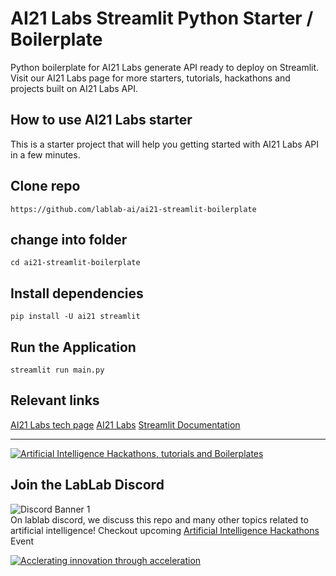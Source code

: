 # AI21 Labs Streamlit Python Starter / Boilerplate

Python boilerplate for AI21 Labs generate API ready to deploy on Streamlit. Visit our AI21 Labs page for more starters, tutorials, hackathons and projects built on AI21 Labs API.

## How to use AI21 Labs starter

This is a starter project that will help you getting started with AI21 Labs API in a few minutes.

## Clone repo

```
https://github.com/lablab-ai/ai21-streamlit-boilerplate
```

## change into folder

```
cd ai21-streamlit-boilerplate
```

## Install dependencies

```
pip install -U ai21 streamlit
```

## Run the Application

```
streamlit run main.py
```

## Relevant links

[AI21 Labs tech page](https://lablab.ai/tech/ai21-labs)
[AI21 Labs](https://www.ai21.com/)
[Streamlit Documentation](https://docs.streamlit.io/)

---

[![Artificial Intelligence Hackathons, tutorials and Boilerplates](https://storage.googleapis.com/lablab-static-eu/images/github/lablab-banner.jpg)](https://lablab.ai)

## Join the LabLab Discord

![Discord Banner 1](https://discordapp.com/api/guilds/877056448956346408/widget.png?style=banner1)  
On lablab discord, we discuss this repo and many other topics related to artificial intelligence! Checkout upcoming [Artificial Intelligence Hackathons](https://lablab.ai) Event

[![Acclerating innovation through acceleration](https://storage.googleapis.com/lablab-static-eu/images/github/nn-group-loggos.jpg)](https://newnative.ai)
